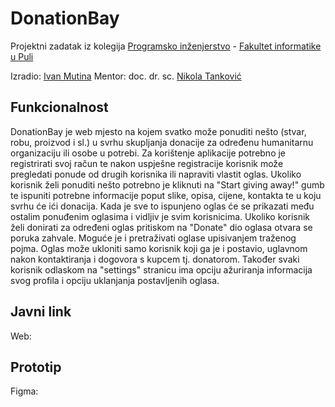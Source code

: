 # DonationBay

Projektni zadatak iz kolegija [Programsko inženjerstvo](ntankovic.unipu.hr/pi) - [Fakultet informatike u Puli](https://fipu.unipu.hr/)

Izradio: [Ivan Mutina](https://github.com/ivanmutina)
Mentor: doc. dr. sc. [Nikola Tanković](https://fipu.unipu.hr/fipu/nikola.tankovic)

## Funkcionalnost

DonationBay je web mjesto na kojem svatko može ponuditi nešto (stvar, robu, proizvod i sl.) u svrhu skupljanja donacije za određenu humanitarnu organizaciju ili osobe u potrebi. Za korištenje aplikacije potrebno je registrirati svoj račun te nakon uspješne registracije korisnik može pregledati ponude od drugih korisnika ili napraviti vlastit oglas. Ukoliko korisnik želi ponuditi nešto potrebno je kliknuti na "Start giving away!" gumb te ispuniti potrebne informacije poput slike, opisa, cijene, kontakta te u koju svrhu će ići donacija. Kada je sve to ispunjeno oglas će se prikazati među ostalim ponuđenim oglasima i vidljiv je svim korisnicima. Ukoliko korisnik želi donirati za određeni oglas pritiskom na "Donate" dio oglasa otvara se poruka zahvale. Moguće je i pretraživati oglase upisivanjem traženog pojma. Oglas može ukloniti samo korisnik koji ga je i postavio, uglavnom nakon kontaktiranja i dogovora s kupcem tj. donatorom. Također svaki korisnik odlaskom na "settings" stranicu ima opciju ažuriranja informacija svog profila i opciju uklanjanja postavljenih oglasa.

## Javni link

Web:

## Prototip

Figma:
